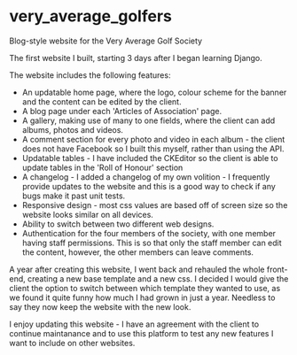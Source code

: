 # very_average_golfers
Blog-style website for the Very Average Golf Society

The first website I built, starting 3 days after I began learning Django. 

The website includes the following features:

- An updatable home page, where the logo, colour scheme for the banner and the content can be edited by the client.
- A blog page under each 'Articles of Association' page.
- A gallery, making use of many to one fields, where the client can add albums, photos and videos.
- A comment section for every photo and video in each album - the client does not have Facebook so I built this myself, rather than using the API.
- Updatable tables - I have included the CKEditor so the client is able to update tables in the 'Roll of Honour' section
- A changelog - I added a changelog of my own volition - I frequently provide updates to the website and this is a good way to check if any bugs make it past unit tests.
- Responsive design - most css values are based off of screen size so the website looks similar on all devices.
- Ability to switch between two different web designs.
- Authentication for the four members of the society, with one member having staff permissions. This is so that only the staff member can edit the content, however, the other members can leave comments.


A year after creating this website, I went back and rehauled the whole front-end, creating a new base template and a new css. I decided I would give the client the option to switch between which template they wanted to use, as we found it quite funny how much I had grown in just a year. Needless to say they now keep the website with the new look.

I enjoy updating this website - I have an agreement with the client to continue maintanance and to use this platform to test any new features I want to include on other websites.
